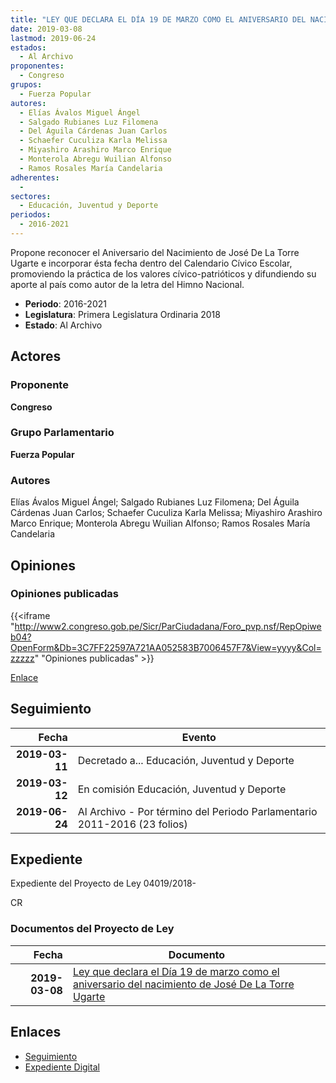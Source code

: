 ```yaml
---
title: "LEY QUE DECLARA EL DÍA 19 DE MARZO COMO EL ANIVERSARIO DEL NACIMIENTO DE JOSÉ DE LA TORRE UGARTE"
date: 2019-03-08
lastmod: 2019-06-24
estados: 
  - Al Archivo
proponentes: 
  - Congreso
grupos: 
  - Fuerza Popular
autores: 
  - Elías Ávalos Miguel Ángel
  - Salgado Rubianes Luz Filomena
  - Del Águila Cárdenas Juan Carlos
  - Schaefer Cuculiza Karla Melissa
  - Miyashiro Arashiro Marco Enrique
  - Monterola Abregu Wuilian Alfonso
  - Ramos Rosales María Candelaria
adherentes: 
  - 
sectores: 
  - Educación, Juventud y Deporte
periodos: 
  - 2016-2021
---
```


Propone reconocer el Aniversario del Nacimiento de José De La Torre Ugarte e incorporar ésta fecha dentro del Calendario Cívico Escolar, promoviendo la práctica de los valores cívico-patrióticos y difundiendo su aporte al país como autor de la letra del Himno Nacional.

- **Periodo**: 2016-2021
- **Legislatura**: Primera Legislatura Ordinaria 2018
- **Estado**: Al Archivo

## Actores

### Proponente

**Congreso**

### Grupo Parlamentario

**Fuerza Popular**

### Autores

Elías Ávalos Miguel Ángel; Salgado Rubianes Luz Filomena; Del Águila Cárdenas Juan Carlos; Schaefer Cuculiza Karla Melissa; Miyashiro Arashiro Marco Enrique; Monterola Abregu Wuilian Alfonso; Ramos Rosales María Candelaria


## Opiniones

### Opiniones publicadas

{{<iframe "http://www2.congreso.gob.pe/Sicr/ParCiudadana/Foro_pvp.nsf/RepOpiweb04?OpenForm&Db=3C7FF22597A721AA052583B7006457F7&View=yyyy&Col=zzzzz" "Opiniones publicadas" >}}

[Enlace](http://www2.congreso.gob.pe/Sicr/ParCiudadana/Foro_pvp.nsf/RepOpiweb04?OpenForm&Db=3C7FF22597A721AA052583B7006457F7&View=yyyy&Col=zzzzz)

## Seguimiento

| Fecha | Evento |
|------:|--------|
| **2019-03-11** | Decretado a... Educación, Juventud y Deporte|
| **2019-03-12** | En comisión Educación, Juventud y Deporte|
| **2019-06-24** | Al Archivo - Por término del Periodo Parlamentario 2011-2016 (23 folios)|


## Expediente

Expediente del Proyecto de Ley 04019/2018-

CR


### Documentos del Proyecto de Ley

| Fecha | Documento |
|------:|--------|
| **2019-03-08** | [Ley que declara el Día 19 de marzo como el aniversario del nacimiento de José De La Torre Ugarte](http://www.leyes.congreso.gob.pe/Documentos/2016_2021/Proyectos_de_Ley_y_de_Resoluciones_Legislativas/PL0401920190308.pdf) |

## Enlaces 

- [Seguimiento](http://www2.congreso.gob.pehttp://www2.congreso.gob.pe/Sicr/TraDocEstProc/CLProLey2016.nsf/f7fff46988ca05b1052578e100829cc7/76a90cba0ea4200c052583b7005d97bb?OpenDocument)
- [Expediente Digital](http://www2.congreso.gob.pehttp://www2.congreso.gob.pe/Sicr/TraDocEstProc/CLProLey2016.nsf/f7fff46988ca05b1052578e100829cc7/76a90cba0ea4200c052583b7005d97bb?OpenDocument&Click=05257FB7005EB655.eb71d0cf91d8294e05256cdf006b5706/$Body/0.1C6C)
